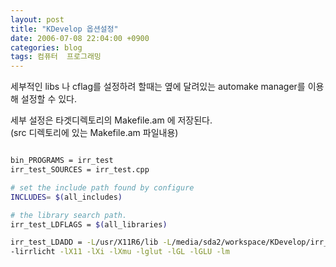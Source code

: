 ```yaml
---
layout: post
title: "KDevelop 옵션설정"
date: 2006-07-08 22:04:00 +0900
categories: blog
tags: 컴퓨터  프로그래밍
---
```


세부적인 libs 나 cflag를 설정하려 할때는 옆에 달려있는 automake manager를 이용해 설정할 수 있다.

세부 설정은 타겟디렉토리의 Makefile.am 에 저장된다. <br/>
(src 디렉토리에 있는 Makefile.am 파일내용)

```bash

bin_PROGRAMS = irr_test
irr_test_SOURCES = irr_test.cpp

# set the include path found by configure
INCLUDES= $(all_includes)

# the library search path.
irr_test_LDFLAGS = $(all_libraries) 

irr_test_LDADD = -L/usr/X11R6/lib -L/media/sda2/workspace/KDevelop/irr_test/lib \
-lirrlicht -lX11 -lXi -lXmu -lglut -lGL -lGLU -lm

```

